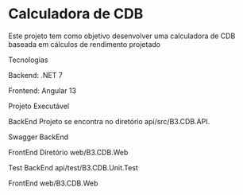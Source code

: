 # Calculadora de CDB

Este projeto tem como objetivo desenvolver uma calculadora de CDB baseada em cálculos de rendimento projetado

Tecnologias

Backend: .NET 7

Frontend: Angular 13

Projeto Executável

BackEnd
Projeto se encontra no diretório api/src/B3.CDB.API.

Swagger BackEnd

FrontEnd
Diretório web/B3.CDB.Web

Test
BackEnd
api/test/B3.CDB.Unit.Test

FrontEnd
web/B3.CDB.Web
